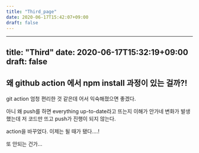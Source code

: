 ```yaml
---
title: "Third_page"
date: 2020-06-17T15:42:07+09:00
draft: false
---
```


---
title: "Third"
date: 2020-06-17T15:32:19+09:00
draft: false
---

## 왜 github action 에서 npm install 과정이 있는 걸까?!
git action 엄청 편리한 것 같은데 어서 익숙해졌으면 좋겠다. 

아니 왜 push를 하면 everything up-to-date라고 뜨는지 이해가 안가네
변화가 발생했는데 저 코드만 뜨고 push가 진행이 되지 않는다.

action을 바꾸었다. 이제는 될 때가 됐다....!

또 안되는 건가...